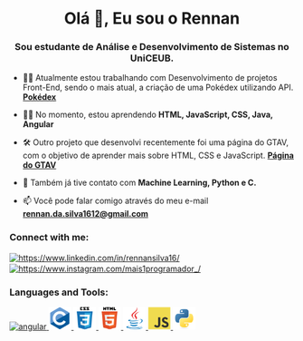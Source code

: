 <h1 align="center">Olá 👋, Eu sou o Rennan</h1>
<h3 align="center">Sou estudante de Análise e Desenvolvimento de Sistemas no UniCEUB.</h3>

- 🧑‍💻 Atualmente estou trabalhando com Desenvolvimento de projetos Front-End, sendo o mais atual, a criação de uma Pokédex utilizando API. **[Pokédex](https://rennansilva16.github.io/pokedex/)**

- 👨‍🎓 No momento, estou aprendendo **HTML, JavaScript, CSS, Java, Angular**

- 🛠️ Outro projeto que desenvolvi recentemente foi uma página do GTAV, com o objetivo de aprender mais sobre HTML, CSS e JavaScript. **[Página do GTAV](https://rennansilva16.github.io/projeto-gta-v/)**

- 💬 Também já tive contato com **Machine Learning, Python e C.**

- 📫 Você pode falar comigo através do meu e-mail **rennan.da.silva1612@gmail.com**

<h3 align="left">Connect with me:</h3>
<p align="left">
<a href="https://linkedin.com/in/https://www.linkedin.com/in/rennansilva16/" target="blank"><img align="center" src="https://raw.githubusercontent.com/rahuldkjain/github-profile-readme-generator/master/src/images/icons/Social/linked-in-alt.svg" alt="https://www.linkedin.com/in/rennansilva16/" height="30" width="40" /></a>
<a href="https://instagram.com/https://www.instagram.com/mais1programador_/" target="blank"><img align="center" src="https://raw.githubusercontent.com/rahuldkjain/github-profile-readme-generator/master/src/images/icons/Social/instagram.svg" alt="https://www.instagram.com/mais1programador_/" height="30" width="40" /></a>
</p>

<h3 align="left">Languages and Tools:</h3>
<p align="left"> <a href="https://angular.io" target="_blank" rel="noreferrer"> <img src="https://angular.io/assets/images/logos/angular/angular.svg" alt="angular" width="40" height="40"/> </a> <a href="https://www.cprogramming.com/" target="_blank" rel="noreferrer"> <img src="https://raw.githubusercontent.com/devicons/devicon/master/icons/c/c-original.svg" alt="c" width="40" height="40"/> </a> <a href="https://www.w3schools.com/css/" target="_blank" rel="noreferrer"> <img src="https://raw.githubusercontent.com/devicons/devicon/master/icons/css3/css3-original-wordmark.svg" alt="css3" width="40" height="40"/> </a> <a href="https://www.w3.org/html/" target="_blank" rel="noreferrer"> <img src="https://raw.githubusercontent.com/devicons/devicon/master/icons/html5/html5-original-wordmark.svg" alt="html5" width="40" height="40"/> </a> <a href="https://www.java.com" target="_blank" rel="noreferrer"> <img src="https://raw.githubusercontent.com/devicons/devicon/master/icons/java/java-original.svg" alt="java" width="40" height="40"/> </a> <a href="https://developer.mozilla.org/en-US/docs/Web/JavaScript" target="_blank" rel="noreferrer"> <img src="https://raw.githubusercontent.com/devicons/devicon/master/icons/javascript/javascript-original.svg" alt="javascript" width="40" height="40"/> </a> <a href="https://www.python.org" target="_blank" rel="noreferrer"> <img src="https://raw.githubusercontent.com/devicons/devicon/master/icons/python/python-original.svg" alt="python" width="40" height="40"/> </a> </p>
